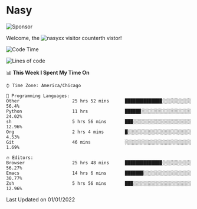 # Nasy

<!--
<p align="center">
<img height="200" src="https://github-readme-stats.vercel.app/api?username=nasyxx&count_private=true&show_icons=true&theme=dracula&include_all_commits=true"/>
<img height="200" src="https://github-readme-stats.vercel.app/api/top-langs/?username=nasyxx&theme=dracula&hide=html,jupyter+notebook&count_private=true&show_icons=true"/>
</p>

  
----------------
-->

![Sponsor](https://img.shields.io/static/v1.svg?label=Sponsor&message=%E2%9D%A4&logo=GitHub&style=flat&color=pink)
 
Welcome, the ![nasyxx visitor counter](https://count.getloli.com/get/@nasyxx?theme=rule34)th vistor!
 
<!--START_SECTION:waka-->
![Code Time](http://img.shields.io/badge/Code%20Time-1%2C665%20hrs%2029%20mins-blue)

![Lines of code](https://img.shields.io/badge/From%20Hello%20World%20I%27ve%20Written-5%20Million%20lines%20of%20code-blue)

📊 **This Week I Spent My Time On** 

```text
⌚︎ Time Zone: America/Chicago

💬 Programming Languages: 
Other                    25 hrs 52 mins      ██████████████░░░░░░░░░░░   56.4% 
Python                   11 hrs              ██████░░░░░░░░░░░░░░░░░░░   24.02% 
sh                       5 hrs 56 mins       ███░░░░░░░░░░░░░░░░░░░░░░   12.96% 
Org                      2 hrs 4 mins        █░░░░░░░░░░░░░░░░░░░░░░░░   4.53% 
Git                      46 mins             ░░░░░░░░░░░░░░░░░░░░░░░░░   1.69%

🔥 Editors: 
Browser                  25 hrs 48 mins      ██████████████░░░░░░░░░░░   56.27% 
Emacs                    14 hrs 6 mins       ███████░░░░░░░░░░░░░░░░░░   30.77% 
Zsh                      5 hrs 56 mins       ███░░░░░░░░░░░░░░░░░░░░░░   12.96%

```


 Last Updated on 01/01/2022
<!--END_SECTION:waka-->

<!-- ![visitors](https://visitor-badge.laobi.icu/badge?page_id=nasyxx.nasyxx) -->
